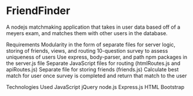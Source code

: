 # FriendFinder

A nodejs matchmaking application that takes in user data based off of a meyers exam, and matches them with other users in the database.

Requirements
Modularity in the form of separate files for server logic, storing of friends, views, and routing
10-question survey to assess uniqueness of users
Use express, body-parser, and path npm packages in the server.js file
Separate JavaScript files for routing (htmlRoutes.js and apiRoutes.js)
Separate file for storing friends (friends.js)
Calculate best match for user once survey is completed and return that match to the user

Technologies Used
JavaScript
jQuery
node.js
Express.js
HTML
Bootstrap
